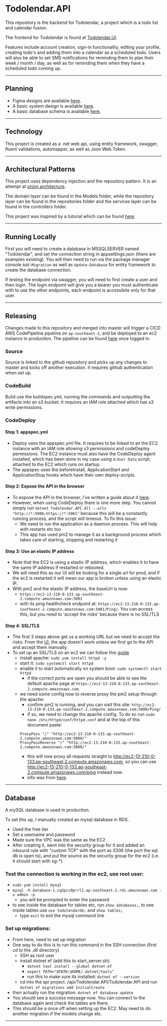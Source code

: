 # Todolendar.API

This repository is the backend for Todolendar, a project which is a todo list and calendar fusion.

The frontend for Todolendar is found at [Todolendar.UI](https://github.com/Mark-Cooper-Janssen-Vooles/Todolendar.UI).

Features include account creation, sign-in functionality, editing your profile, creating todo's and adding them into a calendar as a scheduled todo. Users will also be able to set SMS notifications for reminding them to plan their week / month / day, as well as for reminding them when they have a scheduled todo coming up.

---

## Planning
- Figma designs are available [here](https://www.figma.com/file/ona2QoEu6QzTcyffAervOy/Todolender?node-id=0%3A1&t=KPdD8o2qc6cbYQnZ-0).
- A basic system design is available [here](https://app.diagrams.net/#HMark-Cooper-Janssen-Vooles%2FTodolendar.API%2Fmaster%2FTodolendar%20System%20Design).
- A basic database schema is available [here](https://app.diagrams.net/#HMark-Cooper-Janssen-Vooles%2FTodolendar.API%2Fmaster%2FTodolendar.DB.Schema).

---

## Technology 

This project is created as a .net web api, using entity framework, swagger, fluent validations, automapper, as well as Json Web Token.

---

## Architectural Patterns 

This project uses dependency injection and the repository pattern. It is an attempt at [onion architecture](https://www.codeguru.com/csharp/understanding-onion-architecture/).

The domain layer can be found in the Models folder, while the repository layer can be found in the repositories folder and the services layer can be found in the controllers folder. 

This project was inspired by a tutorial which can be found [here](https://github.com/Mark-Cooper-Janssen-Vooles/dotnet-web-api).

---

## Running Locally 

First you will need to create a database in MSSQLSERVER named "Todolendar", and set the connection string in appsettings.json (there are examples existing). You will then need to run via the package manager console `Add-Migration` as well as `Update-Database` for entity framework to create the database connection.

If testing the endpoint via swagger, you will need to first create a user and then login. The login endpoint will give you a bearer you must authenticate with to use the other endpoints, each endpoint is accessibile only for that user. 

---

## Releasing 

Changes made to this repository and merged into master will trigger a CICD AWS CodePipeline pipeline on `ap-southeast-2`, and be deployed to an ec2 instance in production. 
The pipeline can be found [here](https://ap-southeast-2.console.aws.amazon.com/codesuite/codepipeline/pipelines/todolender-api-pipeline/view?region=ap-southeast-2) once logged in.

### Source
Source is linked to the github repository and picks up any changes to master and kicks off another execution. It requires github authentication when set up.

### CodeBuild 
Build use the buildspec.yml, running the commands and outputting the artifacts into an s3 bucket.
It requires an IAM role attached which has s3 write permissions. 

### CodeDeploy

#### Step 1: appspec.yml
- Deploy uses the appspec.yml file. It requires to be linked to an the EC2 instance with an IAM role allowing s3 permissions and codeDeploy permissions. The EC2 instance must also have the CodeDeploy agent installed, which has been done in my case using a `User Data` script, attached to the EC2 which runs on startup. 
- The appspec uses the beforeInstall, ApplicationStart and ApplicationStop hooks which have their own deploy-scripts.

#### Step 2: Expose the API in the browser
- To expose the API in the browser, i've written a guide about it [here](https://github.com/Mark-Cooper-Janssen-Vooles/devops-webdev-guide#exposing-an-api-on-an-ec2).
- However, when using CodeDeploy there is one more step. You cannot simply run `dotnet Todolendar.API.dll --urls "http://*:5000;https://*:5001"` because this will be a constantly running process, and the script will timeout. To fix this issue:
  - We need to run the application as a daemon process. This will help with restarts etc too 
  - This app has used pm2 to manage it as a background process which takes care of starting, stopping and restarting it 

#### Step 3: Use an elastic IP address
- Note that the EC2 is using a elastic IP address, which enables it to have the same IP address if restarted or rebooted. 
- We will need this as our UI will be looking for a single url for prod, and if the ec2 is restarted it will mean our app is broken unless using an elastic IP.
- With pm2 and the elastic IP address, the baseUrl is now:
  - `https://ec2-13-210-0-133.ap-southeast-2.compute.amazonaws.com:5001` 
  - with its ping healthcheck endpoint at: `https://ec2-13-210-0-133.ap-southeast-2.compute.amazonaws.com:5001/Ping/`. You can access this, but you need to 'accept the risks' because there is no SSL/TLS

#### Step 4: SSL/TLS 
- The first 3 steps above get us a working URL but we need to accept the risks. From the [UI](http://todolender-ui-s3-output.s3-website-ap-southeast-2.amazonaws.com/), the app doesn't work unless we first go to the API and accept them manually. 
- To set up an SSL/TLS on an ec2 we can follow this [guide](https://docs.aws.amazon.com/AWSEC2/latest/UserGuide/SSL-on-amazon-linux-2.html)
  - install apache: `sudo yum install httpd -y`
  - start it: `sudo systemctl start httpd`
  - enable it to start automatically on system boot: `sudo systemctl start httpd`
    - if the correct ports are open you should be able to see the default apache page at `https://ec2-13-210-0-133.ap-southeast-2.compute.amazonaws.com`. 
  - we need some config now to reverse proxy the pm2 setup through the apache:
    - confirm pm2 is running, and you can visit this site: `http://ec2-13-210-0-133.ap-southeast-2.compute.amazonaws.com:5000/Ping/`
    - if so, we need to change the apache config. To do so run `sudo nano /etc/httpd/conf/httpd.conf` and at the top of this document paste: 
    ````
    ProxyPass "/" "http://ec2-13-210-0-133.ap-southeast-2.compute.amazonaws.com:5000/"
    ProxyPassReverse "/" "http://ec2-13-210-0-133.ap-southeast-2.compute.amazonaws.com:5000/"
    ````
    - this will now proxy all requests straight to http://ec2-13-210-0-133.ap-southeast-2.compute.amazonaws.com, so you can use http://ec2-13-210-0-133.ap-southeast-2.compute.amazonaws.com/ping instead now. 
    - info was from [here](https://medium.com/@iamabhi222/hosting-nodejs-application-on-aws-ec2-amazon-linux-2-ami-using-apache2-web-server-ee87ef14d20).


---

## Database 

A mySQL database is used in production. 

To set this up, I manually created an mysql database in RDS. 
- Used the free tier 
- Set a username and password
- Made sure the VPC was the same as the EC2
- After creating it, went into the security group for it and added an inbound rule with "custom TCP" with the port as 3306 (the port the sql db is open to), and put the source as the security group for the ec2 (i.e. it should start with sg-*)


### Test the connection is working in the ec2, use root user:
  - `sudo yum install mysql`
  - `mysql -h database-1.cq3pcc0prrl2.ap-southeast-2.rds.amazonaws.com -u admin -p`
    - you will be prompted to enter the password
  - to see inside the database for tables etc, run `show databases;`,  to see inside tables use `use todolendardb;` and `show tables;`
    - type `exit` to exit the mysql command line

### Set up migrations:
- From here, need to set up migration
- One way to do this is to run this command in the SSH connection (first cd to the .dll directory)
  - SSH as root user
  - install dotnet ef (add this to start_server.sh):
    - `dotnet tool install --global dotnet-ef`
    - `export PATH="$PATH:$HOME/.dotnet/tools"`
    - run this to make sure its installed: `dotnet ef --version`
  - cd into the api project. /api/Todolendar.API/Todolendar.API and run `dotnet ef migrations add InitialCreate`
- then actually run the migration: `dotnet ef database update`
- You should see a success message now. You can connect to the database again and check the tables are there. 
- This should be a once off when setting up the EC2. May need to do another migration if the models change etc. 

---

